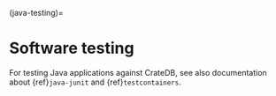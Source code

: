 (java-testing)=

# Software testing

For testing Java applications against CrateDB, see also documentation
about {ref}`java-junit` and {ref}`testcontainers`.
